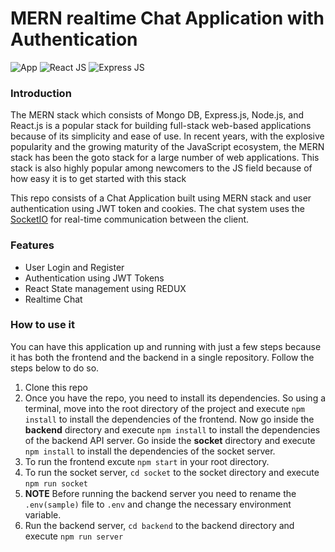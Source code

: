 # MERN realtime Chat Application with Authentication

![App](https://img.shields.io/badge/version-0.1-blue)
![React JS](https://img.shields.io/badge/React-v18.2.0-blue)
![Express JS](https://img.shields.io/badge/Express-v4.18.2-blue)


### Introduction

The MERN stack which consists of Mongo DB, Express.js, Node.js, and React.js is a popular stack for building full-stack web-based applications because of its simplicity and ease of use. In recent years, with the explosive popularity and the growing maturity of the JavaScript ecosystem, the MERN stack has been the goto stack for a large number of web applications. This stack is also highly popular among newcomers to the JS field because of how easy it is to get started with this stack

This repo consists of a Chat Application built using MERN stack and user authentication using JWT token and cookies. The chat system uses the [SocketIO](https://socket.io/) for real-time communication between the client.

### Features

* User Login and Register
* Authentication using JWT Tokens
* React State management using REDUX
* Realtime Chat

### How to use it

You can have this application up and running with just a few steps because it has both the frontend and the backend in a single repository. Follow the steps below to do so.
1. Clone this repo
2. Once you have the repo, you need to install its dependencies. So using a terminal, move into the root directory of the project and execute `npm install` to install the dependencies of the frontend. Now go inside the **backend** directory and execute `npm install` to install the dependencies of the backend API server. Go inside the **socket** directory and execute `npm install` to install the dependencies of the socket server.
3. To run the frontend excute `npm start` in your root directory.
4. To run the socket server, `cd socket` to the socket directory and execute `npm run socket`
5. **NOTE** Before running the backend server you need to rename the `.env(sample)` file to `.env` and change the necessary environment variable.
6. Run the backend server, `cd backend` to the backend directory and execute `npm run server`

